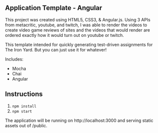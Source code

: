 ## Application Template - Angular

This project was created using HTML5, CSS3, & Angular.js.  Using 3 APIs from metacritic, youtube, and twitch, I was able to render the videos to create video game reviews of sites and the videos that would render are ordered exactly how it would turn out on youtube or twitch.


This template intended for quickly generating test-driven assignments for The Iron Yard. But you can just use it for whatever!

Includes:

* Mocha
* Chai
* Angular

## Instructions

1. `npm install`
2. `npm start`

The application will be running on http://localhost:3000 and serving static assets out of /public.
